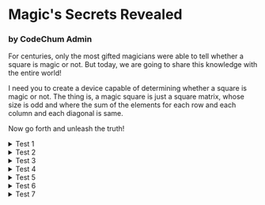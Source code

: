 <h1>Magic's Secrets Revealed</h1>
<h3>by CodeChum Admin</h3>

For centuries, only the most gifted magicians were able to tell whether a square is magic or not. But today, we are going to share this knowledge with the entire world!

I need you to create a device capable of determining whether a square is magic or not. The thing is, a magic square is just a square matrix, whose size is odd and where the sum of the elements for each row and each column and each diagonal is same.

Now go forth and unleash the truth!


<details>
    <summary>Test 1</summary>
    
    Enter the size: 3
    8 1 6
    3 5 7
    4 9 2
    MAGIC!
</details>
<details>
    <summary>Test 2</summary>
    
    Enter the size: 5
    1 1 1 1 1
    1 0 0 0 1
    1 0 0 0 1
    1 0 0 0 1
    1 1 1 1 1
    Just a square
</details>
<details>
    <summary>Test 3</summary>
    
    Enter the size: 5
    1 2 19 20 23
    18 16 9 14 8
    21 11 13 15 5
    22 12 17 10 4
    3 24 7 6 25
    MAGIC!
</details>
<details>
    <summary>Test 4</summary>
    
    Enter the size: 3
    0 1 0
    1 0 1
    0 1 0
    Just a square
</details>
<details>
    <summary>Test 5</summary>
    
    Enter the size: 7
    22 47 16 41 10 35 4
    5 23 48 17 42 11 29
    30 6 24 49 18 36 12
    13 31 7 25 43 19 37
    38 14 32 1 26 44 20
    21 39 8 33 2 27 45
    46 15 40 9 34 3 28
    MAGIC!
</details>
<details>
    <summary>Test 6</summary>
    
    Enter the size: 3
    1 1 1
    1 1 1
    1 1 1
    MAGIC!
</details>
<details>
    <summary>Test 7</summary>
    
    Enter the size: 3
    0 0 0
    0 0 0
    0 0 0
    MAGIC!
</details>